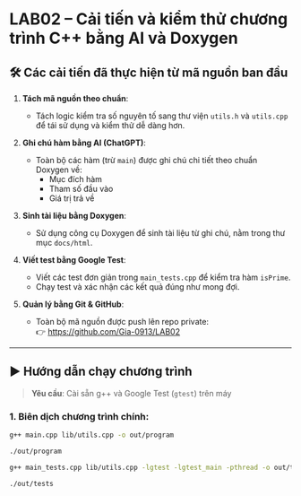 # LAB02 – Cải tiến và kiểm thử chương trình C++ bằng AI và Doxygen

## 🛠️ Các cải tiến đã thực hiện từ mã nguồn ban đầu

1. **Tách mã nguồn theo chuẩn**:
   - Tách logic kiểm tra số nguyên tố sang thư viện `utils.h` và `utils.cpp` để tái sử dụng và kiểm thử dễ dàng hơn.

2. **Ghi chú hàm bằng AI (ChatGPT)**:
   - Toàn bộ các hàm (trừ `main`) được ghi chú chi tiết theo chuẩn Doxygen về:
     - Mục đích hàm
     - Tham số đầu vào
     - Giá trị trả về

3. **Sinh tài liệu bằng Doxygen**:
   - Sử dụng công cụ Doxygen để sinh tài liệu từ ghi chú, nằm trong thư mục `docs/html`.

4. **Viết test bằng Google Test**:
   - Viết các test đơn giản trong `main_tests.cpp` để kiểm tra hàm `isPrime`.
   - Chạy test và xác nhận các kết quả đúng như mong đợi.

5. **Quản lý bằng Git & GitHub**:
   - Toàn bộ mã nguồn được push lên repo private:  
     👉 https://github.com/Gia-0913/LAB02


---

## ▶️ Hướng dẫn chạy chương trình

> **Yêu cầu**: Cài sẵn g++ và Google Test (`gtest`) trên máy

### 1. Biên dịch chương trình chính:

```bash
g++ main.cpp lib/utils.cpp -o out/program

./out/program

g++ main_tests.cpp lib/utils.cpp -lgtest -lgtest_main -pthread -o out/tests

./out/tests
